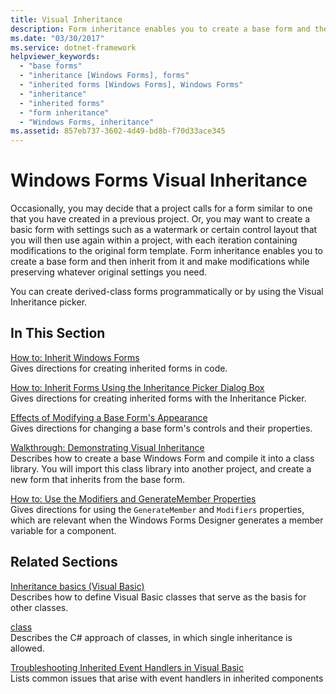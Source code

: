 ```yaml
---
title: Visual Inheritance
description: Form inheritance enables you to create a base form and then inherit from it and make modifications while preserving whatever original settings you need.
ms.date: "03/30/2017"
ms.service: dotnet-framework
helpviewer_keywords: 
  - "base forms"
  - "inheritance [Windows Forms], forms"
  - "inherited forms [Windows Forms], Windows Forms"
  - "inheritance"
  - "inherited forms"
  - "form inheritance"
  - "Windows Forms, inheritance"
ms.assetid: 857eb737-3602-4d49-bd8b-f70d33ace345
---
```

# Windows Forms Visual Inheritance

Occasionally, you may decide that a project calls for a form similar to one that you have created in a previous project. Or, you may want to create a basic form with settings such as a watermark or certain control layout that you will then use again within a project, with each iteration containing modifications to the original form template. Form inheritance enables you to create a base form and then inherit from it and make modifications while preserving whatever original settings you need.

You can create derived-class forms programmatically or by using the Visual Inheritance picker.

## In This Section

[How to: Inherit Windows Forms](how-to-inherit-windows-forms.md)\
Gives directions for creating inherited forms in code.

[How to: Inherit Forms Using the Inheritance Picker Dialog Box](how-to-inherit-forms-using-the-inheritance-picker-dialog-box.md)\
Gives directions for creating inherited forms with the Inheritance Picker.

[Effects of Modifying a Base Form's Appearance](effects-of-modifying-base-form-appearance.md)\
Gives directions for changing a base form's controls and their properties.

[Walkthrough: Demonstrating Visual Inheritance](walkthrough-demonstrating-visual-inheritance.md)\
Describes how to create a base Windows Form and compile it into a class library. You will import this class library into another project, and create a new form that inherits from the base form.

[How to: Use the Modifiers and GenerateMember Properties](how-to-use-the-modifiers-and-generatemember-properties.md)\
Gives directions for using the `GenerateMember` and `Modifiers` properties, which are relevant when the Windows Forms Designer generates a member variable for a component.

## Related Sections

[Inheritance basics (Visual Basic)](/dotnet/visual-basic/programming-guide/language-features/objects-and-classes/inheritance-basics)\
Describes how to define Visual Basic classes that serve as the basis for other classes.

[class](/dotnet/csharp/language-reference/keywords/class)\
Describes the C# approach of classes, in which single inheritance is allowed.

[Troubleshooting Inherited Event Handlers in Visual Basic](/dotnet/visual-basic/programming-guide/language-features/events/troubleshooting-inherited-event-handlers)\
Lists common issues that arise with event handlers in inherited components
